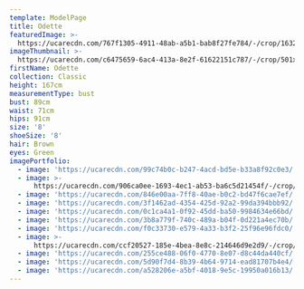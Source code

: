 ```yaml
---
template: ModelPage
title: Odette
featuredImage: >-
  https://ucarecdn.com/767f1305-4911-48ab-a5b1-bab8f27fe784/-/crop/1632x1013/0,21/-/preview/
imageThumbnail: >-
  https://ucarecdn.com/c6475659-6ac4-413a-8e2f-61622151c787/-/crop/501x682/12,0/-/preview/
firstName: Odette
collection: Classic
height: 167cm
measurementType: bust
bust: 89cm
waist: 71cm
hips: 91cm
size: '8'
shoeSize: '8'
hair: Brown
eyes: Green
imagePortfolio:
  - image: 'https://ucarecdn.com/99c74b0c-b247-4acd-bd5e-b33a8f92c0e3/'
  - image: >-
      https://ucarecdn.com/906ca0ee-1693-4ec1-ab53-ba6c5d21454f/-/crop/1632x1742/0,707/-/preview/
  - image: 'https://ucarecdn.com/846e00aa-7ff8-40ae-b0c2-bd47f6cae7ef/'
  - image: 'https://ucarecdn.com/3f1462ad-4354-425d-92a2-99da394bbb92/'
  - image: 'https://ucarecdn.com/0c1ca4a1-0f92-45dd-ba50-9984634e66bd/'
  - image: 'https://ucarecdn.com/3b8a779f-740c-489a-b04f-0d221a4ec70b/'
  - image: 'https://ucarecdn.com/f0c33730-e579-4a33-b3f2-25f96e96fdc0/'
  - image: >-
      https://ucarecdn.com/ccf20527-185e-4bea-8e8c-214646d9e2d9/-/crop/1242x2192/0,331/-/preview/
  - image: 'https://ucarecdn.com/255ce488-06f0-4770-8e07-d8c44da440cf/'
  - image: 'https://ucarecdn.com/5d90f7d4-8b39-4b64-9714-ead81707b4e4/'
  - image: 'https://ucarecdn.com/a528206e-a5bf-4018-9e5c-19950a016b13/'
---
```


